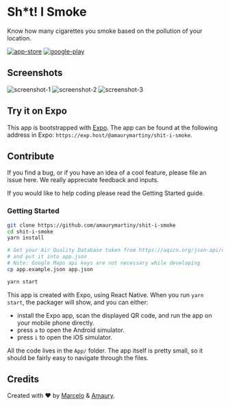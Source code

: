 # Sh*t! I Smoke

Know how many cigarettes you smoke based on the pollution of your location.

[![app-store](https://shitismoke.github.io/assets/images/app-store.png)](https://itunes.apple.com/us/app/s-i-smoke/id1365605567?mt=8) [![google-play](https://shitismoke.github.io/assets/images/play-store.png)](https://play.google.com/store/apps/details?id=com.shitismoke.app)

## Screenshots

![screenshot-1](https://lh3.googleusercontent.com/BLVtUTguTcE7J1oeovfQhu1OI7jChczWv-evW2QgYlD8Dcv-66oGe4Th6O_soGP9SPA=w720-h310) ![screenshot-2](https://lh3.googleusercontent.com/XJTcPDB211FAJVFRpxxePlItSUy4rrZepOmRVZlM9kiF6DIorSOSfaFH1-0tSsQauw=w720-h310) ![screenshot-3](https://lh3.googleusercontent.com/j5-atGUl2UlY7UOF0x3dLA-qR9QWW8IdGmA8ZsBY06_W-W3uMDYzCprt5E2AdGdPiA=w720-h310)

## Try it on Expo

This app is bootstrapped with [Expo](https://expo.io). The app can be found at the following address in Expo: `https://exp.host/@amaurymartiny/shit-i-smoke`.

## Contribute

If you find a bug, or if you have an idea of a cool feature, please file an issue here. We really appreciate feedback and inputs.

If you would like to help coding please read the Getting Started guide.

### Getting Started

```bash
git clone https://github.com/amaurymartiny/shit-i-smoke
cd shit-i-smoke
yarn install

# Get your Air Quality Database token from https://aqicn.org/json-api/doc/
# and put it into app.json
# Note: Google Maps api keys are not necessary while developing
cp app.example.json app.json

yarn start
```

This app is created with Expo, using React Native. When you run `yarn start`, the packager will show, and you can either:
- install the Expo app, scan the displayed QR code, and run the app on your mobile phone directly.
- press `a` to open the Android simulator.
- press `i` to open the iOS simulator.

All the code lives in the `App/` folder. The app itself is pretty small, so it should be fairly easy to navigate through the files.

## Credits

Created with ❤ by [Marcelo](www.marcelocoelho.cc) & [Amaury](https://www.toptal.com/resume/amaury-martiny#utilize-unreal-developers-today).
